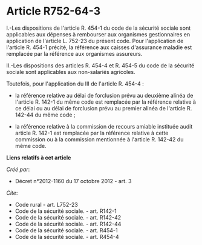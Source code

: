 # Article R752-64-3

I.-Les dispositions de l'article R. 454-1 du code de la sécurité sociale sont applicables aux dépenses à rembourser aux
organismes gestionnaires en application de l'article L. 752-23 du présent code. Pour l'application de l'article R. 454-1
précité, la référence aux caisses d'assurance maladie est remplacée par la référence aux organismes assureurs. 

II.-Les dispositions des articles R. 454-4 et R. 454-5 du code de la sécurité sociale sont applicables aux non-salariés
agricoles. 

Toutefois, pour l'application du III de l'article R. 454-4 :

- la référence relative au délai de forclusion prévu au deuxième alinéa de l'article R. 142-1 du même code est remplacée par
la référence relative à ce délai ou au délai de forclusion prévu au premier alinéa de l'article R. 142-44 du même code ;

- la référence relative à la commission de recours amiable instituée audit article R. 142-1 est remplacée par la référence
relative à cette commission ou à la commission mentionnée à l'article R. 142-42 du même code.

**Liens relatifs à cet article**

_Créé par_:

  - Décret n°2012-1160 du 17 octobre 2012 - art. 3

_Cite_:

  - Code rural - art. L752-23
  - Code de la sécurité sociale. - art. R142-1
  - Code de la sécurité sociale. - art. R142-42
  - Code de la sécurité sociale. - art. R142-44
  - Code de la sécurité sociale. - art. R454-1
  - Code de la sécurité sociale. - art. R454-4
